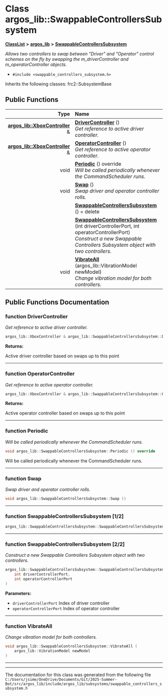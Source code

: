 

# Class argos\_lib::SwappableControllersSubsystem



[**ClassList**](annotated.md) **>** [**argos\_lib**](namespaceargos__lib.md) **>** [**SwappableControllersSubsystem**](classargos__lib_1_1_swappable_controllers_subsystem.md)



_Allows two controllers to swap between "Driver" and "Operator" control schemes on the fly by swapping the m\_driverController and m\_operatorController objects._ 

* `#include <swappable_controllers_subsystem.h>`



Inherits the following classes: frc2::SubsystemBase


































## Public Functions

| Type | Name |
| ---: | :--- |
|  [**argos\_lib::XboxController**](classargos__lib_1_1_xbox_controller.md) & | [**DriverController**](#function-drivercontroller) () <br>_Get reference to active driver controller._  |
|  [**argos\_lib::XboxController**](classargos__lib_1_1_xbox_controller.md) & | [**OperatorController**](#function-operatorcontroller) () <br>_Get reference to active operator controller._  |
|  void | [**Periodic**](#function-periodic) () override<br>_Will be called periodically whenever the CommandScheduler runs._  |
|  void | [**Swap**](#function-swap) () <br>_Swap driver and operator controller rolls._  |
|   | [**SwappableControllersSubsystem**](#function-swappablecontrollerssubsystem-12) () = delete<br> |
|   | [**SwappableControllersSubsystem**](#function-swappablecontrollerssubsystem-22) (int driverControllerPort, int operatorControllerPort) <br>_Construct a new Swappable Controllers Subsystem object with two controllers._  |
|  void | [**VibrateAll**](#function-vibrateall) (argos\_lib::VibrationModel newModel) <br>_Change vibration model for both controllers._  |




























## Public Functions Documentation




### function DriverController 

_Get reference to active driver controller._ 
```C++
argos_lib::XboxController & argos_lib::SwappableControllersSubsystem::DriverController () 
```





**Returns:**

Active driver controller based on swaps up to this point 





        

<hr>



### function OperatorController 

_Get reference to active operator controller._ 
```C++
argos_lib::XboxController & argos_lib::SwappableControllersSubsystem::OperatorController () 
```





**Returns:**

Active operator controller based on swaps up to this point 





        

<hr>



### function Periodic 

_Will be called periodically whenever the CommandScheduler runs._ 
```C++
void argos_lib::SwappableControllersSubsystem::Periodic () override
```



Will be called periodically whenever the CommandScheduler runs. 


        

<hr>



### function Swap 

_Swap driver and operator controller rolls._ 
```C++
void argos_lib::SwappableControllersSubsystem::Swap () 
```




<hr>



### function SwappableControllersSubsystem [1/2]

```C++
argos_lib::SwappableControllersSubsystem::SwappableControllersSubsystem () = delete
```




<hr>



### function SwappableControllersSubsystem [2/2]

_Construct a new Swappable Controllers Subsystem object with two controllers._ 
```C++
argos_lib::SwappableControllersSubsystem::SwappableControllersSubsystem (
    int driverControllerPort,
    int operatorControllerPort
) 
```





**Parameters:**


* `driverControllerPort` Index of driver controller 
* `operatorControllerPort` Index of operator controller 




        

<hr>



### function VibrateAll 

_Change vibration model for both controllers._ 
```C++
void argos_lib::SwappableControllersSubsystem::VibrateAll (
    argos_lib::VibrationModel newModel
) 
```




<hr>

------------------------------
The documentation for this class was generated from the following file `C:/Users/jsime/OneDrive/Documents/Git/2025-Summer-Bot/src/argos_lib/include/argos_lib/subsystems/swappable_controllers_subsystem.h`

